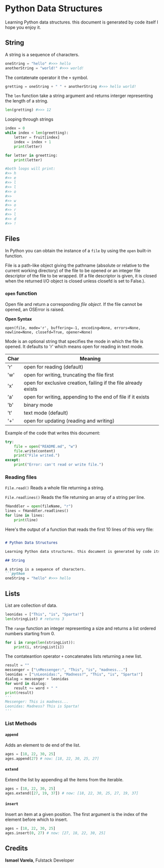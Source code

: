 
# Python Data Structures

Learning Python data structures. this document is generated by code itself I hope you enjoy it.

## String

A string is a sequence of characters.
```python
oneString = "hello" #>>> hello
anotherString = "world!" #>>> world!
```

The contatenate operator it the `+` symbol.
```python
gretting = oneString + " " + anotherString #>>> hello world!
```

The `len` function take a string argument and returns interger representing the length of a string.
```python
len(gretting) #>>> 12
```

Looping through strings
```python
index = 0
while index < len(greetting):
    letter = fruit[index]
    index = index + 1
    print(letter) 

for letter in greetting:
    print(letter)

#both loops will print: 
#>> h
#>> e
#>> l
#>> l
#>> o
#>> 
#>> w
#>> o
#>> r
#>> l
#>> d
#>> !
```

## Files

In Python you can obtain the instance of a `file` by using the `open` built-in function.

File is a path-like object giving the pathname (absolute or relative to the current working directory) 
of the file to be opened or an integer file descriptor of the file to be wrapped. 
(If a file descriptor is given, it is closed when the returned I/O object is closed unless closefd is set to False.).

### `open` function
Open file and return a corresponding _file object_. If the file cannot be opened, an OSError is raised.
 
**Open Syntax**
```
open(file, mode='r', buffering=-1, encoding=None, errors=None, newline=None, closefd=True, opener=None)
```

Mode is an optional string that specifies the mode in which the file is opened. It defaults to 'r' which means open for reading in text mode.

|Char|Meaning|
|----|-------|
|'r'|open for reading (default)|
|'w'|open for writing, truncating the file first|
|'x'|open for exclusive creation, failing if the file already exists|
|'a'|open for writing, appending to the end of file if it exists|
|'b'|binary mode|
|'t'|text mode (default)|
|'+'|open for updating (reading and writing)|

Example of the code that writes this document:
```python
try:
    file = open("README.md", "w")
    file.write(content)
    print("File writed.")
except:
    print("Error: can't read or write file.")
```

### Reading files

`File.read()` Reads a whole file returning a string.

`File.readlines()` Reads the file returning an array of a string per line.
```python
fHanddler = open(fileName, "r")
lines = fHanddler.readlines()
for line in lines:
    print(line)
```

Here's the output of a function that reads the first 10 lines of this very file:
```md

# Python Data Structures

Learning Python data structures. this document is generated by code itself I hope you enjoy it.

## String

A string is a sequence of characters.
```python
oneString = "hello" #>>> hello

```


## Lists

List are collection of data.
```python
leonidas = ["This", "is", "Sparta!"]
len(stringList) # returns 3
```

The `range` function an integer representing a size 
and returns a list ordered numbers starting from 0.
```python
for i in range(len(stringList)):
    print(i, stringList[i])
```

The contateantion operator `+` concatenates lists returning a new list.
```python
result = ""
messenger = ["\nMessenger:", "This", "is", "madness..."]
leonidas = ["\nLeonidas:", "Madness?", "This", "is", "Sparta!"]
dialog = messenger + leonidas
for word in dialog:
    result += word + " "
print(result)
'''
Messenger: This is madness...
Leonidas: Madness? This is Sparta!
'''
```

### List Methods

#### `append`

Adds an element to de end of the list.
```python
ages = [18, 22, 30, 25]
ages.append(27) # now: [18, 22, 30, 25, 27]
```

#### `extend`

Extend the list by appending all the items from the iterable.
```python
ages = [18, 22, 30, 25]
ages.extend([27, 19, 37]) # now: [18, 22, 30, 25, 27, 19, 37]
```

#### `insert`

Insert an item at a given position. The first argument is the index of the element before which to insert.
```python
ages = [18, 22, 30, 25]
ages.insert(0, 27) # now: [27, 18, 22, 30, 25]
```



## Credits

**Ismael Varela**, Fulstack Developer

